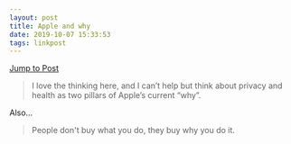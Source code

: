 ```yaml
---
layout: post
title: Apple and why
date: 2019-10-07 15:33:53
tags: linkpost
---
```


[Jump to Post](https://www.loopinsight.com/2019/10/07/apple-and-why/)

> I love the thinking here, and I can’t help but think about privacy and health as two pillars of Apple’s current “why”.


Also…

> People don't buy what you do, they buy why you do it. 

